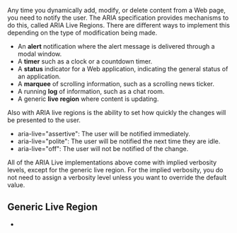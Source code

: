 Any time you dynamically add, modify, or delete content from a Web page, you need to notify the user. The ARIA specification provides mechanisms to do this, called ARIA Live Regions. There are different ways to implement this depending on the type of modification being made.

-   An **alert** notification where the alert message is delivered through a modal window.
-   A **timer** such as a clock or a countdown timer.
-   A **status** indicator for a Web application, indicating the general status of an application.
-   A **marquee** of scrolling information, such as a scrolling news ticker.
-   A running **log** of information, such as a chat room.
-   A generic **live region** where content is updating.

Also with ARIA live regions is the ability to set how quickly the changes will be presented to the user.

-   aria-live="assertive": The user will be notified immediately.
-   aria-live="polite": The user will be notified the next time they are idle.
-   aria-live="off": The user will not be notified of the change.

All of the ARIA Live implementations above come with implied verbosity levels, except for the generic live region. For the implied verbosity, you do not need to assign a verbosity level unless you want to override the default value.

Generic Live Region
-------------------

-   
